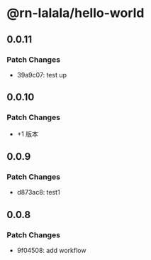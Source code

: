 # @rn-lalala/hello-world

## 0.0.11

### Patch Changes

- 39a9c07: test up

## 0.0.10

### Patch Changes

- +1 版本

## 0.0.9

### Patch Changes

- d873ac8: test1

## 0.0.8

### Patch Changes

- 9f04508: add workflow
